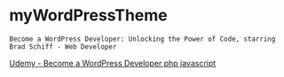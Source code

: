 # myWordPressTheme
    Become a WordPress Developer: Unlocking the Power of Code, starring Brad Schiff - Web Developer
[Udemy - Become a WordPress Developer php javascript](https://www.udemy.com/become-a-wordpress-developer-php-javascript/learn/v4/overview)
